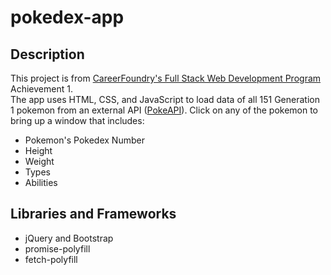 # pokedex-app

## Description

This project is from [CareerFoundry's Full Stack Web Development Program](https://careerfoundry.com/en/courses/become-a-web-developer/) Achievement 1.  
The app uses HTML, CSS, and JavaScript to load data of all 151 Generation 1 pokemon from an external API ([PokeAPI](https://pokeapi.co/)). Click on any of the pokemon to bring up a window that includes:

- Pokemon's Pokedex Number
- Height
- Weight
- Types
- Abilities

## Libraries and Frameworks

- jQuery and Bootstrap
- promise-polyfill
- fetch-polyfill
